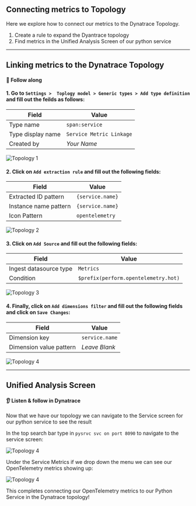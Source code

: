 ## Connecting metrics to Topology

Here we explore how to connect our metrics to the Dynatrace Topology. 

1. Create a rule to expand the Dyantrace topology
1. Find metrics in the Unified Analysis Screen of our python service

---

## Linking metrics to the Dynatrace Topology

#### 📌 Follow along

#### 1.  Go to `Settings >  Toplogy model > Generic types > Add type definition` and fill out the feilds as follows:

| Field | Value |
| ------ | ------------- |
| Type name | `span:service`  |
| Type display name | `Service Metric Linkage` |
| Created by | _Your Name_ | 

   ![Topology 1](../../../assets/images/03-03-topology_1.png)

#### 2. Click on `Add extraction rule` and fill out the following fields:

| Field | Value |
| ------ | ------------- |
| Extracted ID pattern | `{service.name}`  |
| Instance name pattern | `{service.name}` |
| Icon Pattern | `opentelemetry` | 

   ![Topology 2](../../../assets/images/03-03-topology_2.png)

#### 3.  Click on `Add Source` and fill out the following fields:

| Field | Value |
| ------ | ------------- |
| Ingest datasource type | `Metrics`  |
| Condition | `$prefix(perform.opentelemetry.hot)` |

   ![Topology 3](../../../assets/images/03-03-topology_3.png)

#### 4. Finally, click on `Add dimensions filter` and fill out the following fields and click on `Save Changes`:

| Field | Value |
| ------ | ------------- |
| Dimension key | `service.name`  |
| Dimension value pattern | _Leave Blank_ |

   ![Topology 4](../../../assets/images/03-03-topology_4.png)

---

## Unified Analysis Screen

#### 👂 Listen & follow in Dynatrace

Now that we have our topology we can navigate to the Service screen for our python service to see the result

In the top search bar type in `pysrvc svc on port 8090` to navigate to the service screen:

![Topology 4](../../../assets/images/03-03-nav_to_py_service.gif)

Under the Service Metrics if we drop down the menu we can see our OpenTelemetry metrics showing up:

![Topology 4](../../../assets/images/03-03-uas_otel_metrics.png)

This completes connecting our OpenTelemetry metrics to our Python Service in the Dynatrace topology! 